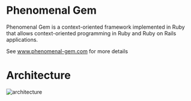 Phenomenal Gem
===
Phenomenal Gem is a context-oriented framework implemented in Ruby that allows context-oriented programming in Ruby and Ruby on Rails applications. 

See www.phenomenal-gem.com for more details

Architecture
===
![architecture](http://www.phenomenal-gem.com/assets/project/phenomenal_use_diagram.png)
